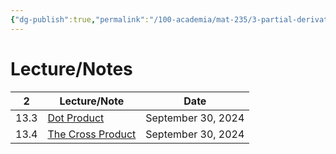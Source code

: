 ```yaml
---
{"dg-publish":true,"permalink":"/100-academia/mat-235/3-partial-derivatives-and-the-gradient/2-vectors-and-linear-algebra/","tags":["#module","#university","math"],"created":"2024-10-10T17:09:35.226-04:00","updated":"2024-10-30T20:51:50.044-04:00"}
---
```



# Lecture/Notes

<div><table class="dataview table-view-table"><thead class="table-view-thead"><tr class="table-view-tr-header"><th class="table-view-th"><span></span><span class="dataview small-text">2</span></th><th class="table-view-th"><span>Lecture/Note</span></th><th class="table-view-th"><span>Date</span></th></tr></thead><tbody class="table-view-tbody"><tr><td>13.3</td><td><span><a data-tooltip-position="top" aria-label="100 Academia/MAT235/2 Vectors and Linear Algebra/Dot Product.md" data-href="100 Academia/MAT235/2 Vectors and Linear Algebra/Dot Product.md" href="100 Academia/MAT235/2 Vectors and Linear Algebra/Dot Product.md" class="internal-link" target="_blank" rel="noopener nofollow">Dot Product</a></span></td><td>September 30, 2024</td></tr><tr><td>13.4</td><td><span><a data-tooltip-position="top" aria-label="100 Academia/MAT235/2 Vectors and Linear Algebra/The Cross Product.md" data-href="100 Academia/MAT235/2 Vectors and Linear Algebra/The Cross Product.md" href="100 Academia/MAT235/2 Vectors and Linear Algebra/The Cross Product.md" class="internal-link" target="_blank" rel="noopener nofollow">The Cross Product</a></span></td><td>September 30, 2024</td></tr></tbody></table></div>
